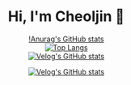 <div align=center><h1>Hi, I'm Cheoljin 👋</h1></div> 

<div align=center>
  
[!Anurag's GitHub stats](https://github-readme-stats.vercel.app/api?username=devpcjin&show_icons=true&theme=radical)  
[![Top Langs](https://github-readme-stats.vercel.app/api/top-langs/?username=devpcjin&layout=compact)](https://github.com/devpcjin)  
[![Velog's GitHub stats](https://velog-readme-stats.vercel.app/api/badge?name=pc_jin)](https://velog.io/@pc_jin) 

  
[![Velog's GitHub stats](https://velog-readme-stats.vercel.app/api/badge?name=pc_jin)](https://velog.io/@pc_jin) 
</div>

<!--
**devpcjin/devpcjin** is a ✨ _special_ ✨ repository because its `README.md` (this file) appears on your GitHub profile.

Here are some ideas to get you started:

- 🔭 I’m currently working on ...
- 🌱 I’m currently learning ...
- 👯 I’m looking to collaborate on ...
- 🤔 I’m looking for help with ...
- 💬 Ask me about ...
- 📫 How to reach me: ...
- 😄 Pronouns: ...
- ⚡ Fun fact: ...
-->
